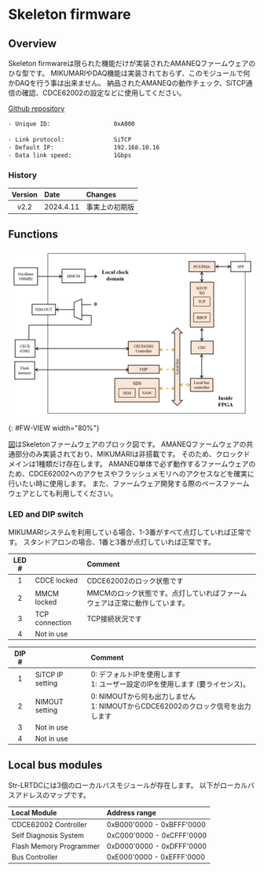 # Skeleton firmware

## Overview

Skeleton firmwareは限られた機能だけが実装されたAMANEQファームウェアのひな型です。
MIKUMARIやDAQ機能は実装されておらず、このモジュールで何かDAQを行う事は出来ません。
納品されたAMANEQの動作チェック、SiTCP通信の確認、CDCE62002の設定などに使用してください。

[Github repository](https://github.com/spadi-alliance/AMANEQ-Skeleton)

```
- Unique ID:                  0xA000

- Link protocol:              SiTCP
- Default IP:                 192.168.10.16
- Data link speed:            1Gbps
```

### History

|Version|Date|Changes|
|:----:|:----|:----|
|v2.2|2024.4.11|事実上の初期版|

## Functions

![FW-VIEW](firmware-block.png "Block diagram of skeleton firmware"){: #FW-VIEW width="80%"}

[図](#FW_VIEW)はSkeletonファームウェアのブロック図です。
AMANEQファームウェアの共通部分のみ実装されており、MIKUMARIは非搭載です。
そのため、クロックドメインは1種類だけ存在します。
AMANEQ単体で必ず動作するファームウェアのため、CDCE62002へのアクセスやフラッシュメモリへのアクセスなどを確実に行いたい時に使用します。
また、ファームウェア開発する際のベースファームウェアとしても利用してください。

### LED and DIP switch

MIKUMARIシステムを利用している場合、1-3番がすべて点灯していれば正常です。
スタンドアロンの場合、1番と3番が点灯していれば正常です。

|LED #||Comment|
|:----:|:----|:----|
|1| CDCE locked| CDCE62002のロック状態です |
|2| MMCM locked| MMCMのロック状態です。点灯していればファームウェアは正常に動作しています。 |
|3| TCP connection| TCP接続状況です |
|4| Not in use| |

|DIP #||Comment|
|:----:|:----|:----|
|1| SiTCP IP setting | 0: デフォルトIPを使用します <br> 1: ユーザー設定のIPを使用します (要ライセンス)。|
|2| NIMOUT setting | 0: NIMOUTから何も出力しません <br>1: NIMOUTからCDCE62002のクロック信号を出力します|
|3| Not in use | |
|4| Not in use | |

## Local bus modules

Str-LRTDCには3個のローカルバスモジュールが存在します。
以下がローカルバスアドレスのマップです。

|Local Module|Address range|
|:----|:----|
|CDCE62002 Controller    |0xB000'0000 - 0xBFFF'0000|
|Self Diagnosis System   |0xC000'0000 - 0xCFFF'0000|
|Flash Memory Programmer |0xD000'0000 - 0xDFFF'0000|
|Bus Controller          |0xE000'0000 - 0xEFFF'0000|